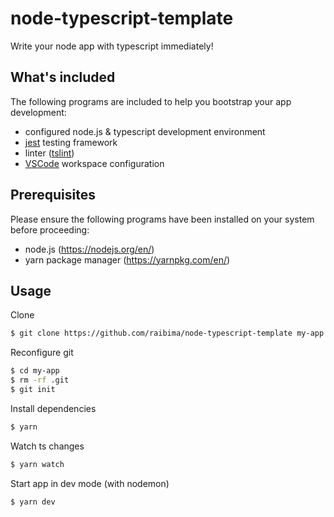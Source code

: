 # node-typescript-template

Write your node app with typescript immediately!

## What's included

The following programs are included to help you bootstrap your app development:
- configured node.js & typescript development environment
- [jest](https://facebook.github.io/jest) testing framework
- linter ([tslint](https://palantir.github.io/tslint/))
- [VSCode](https://code.visualstudio.com/) workspace configuration

## Prerequisites

Please ensure the following programs have been installed on your system before proceeding:
- node.js (https://nodejs.org/en/)
- yarn package manager (https://yarnpkg.com/en/)

## Usage

Clone
```bash
$ git clone https://github.com/raibima/node-typescript-template my-app
```
Reconfigure git
```bash
$ cd my-app
$ rm -rf .git
$ git init
```
Install dependencies
```bash
$ yarn
```
Watch ts changes
```bash
$ yarn watch
```
Start app in dev mode (with nodemon)
```bash
$ yarn dev
```
